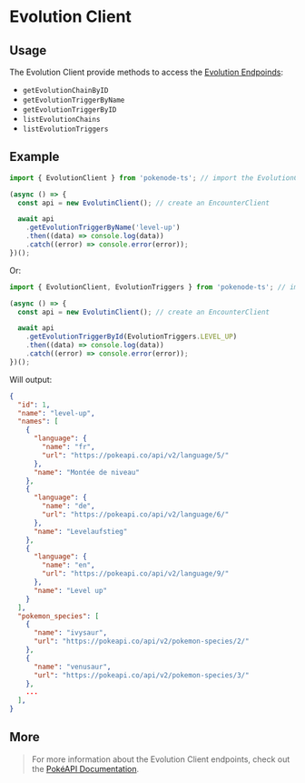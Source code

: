 # Evolution Client

## Usage

The Evolution Client provide methods to access the [Evolution Endpoinds](https://pokeapi.co/docs/v2#evolution-section):

- `getEvolutionChainByID`
- `getEvolutionTriggerByName`
- `getEvolutionTriggerByID`
- `listEvolutionChains`
- `listEvolutionTriggers`

## Example

```js
import { EvolutionClient } from 'pokenode-ts'; // import the EvolutionClient

(async () => {
  const api = new EvolutinClient(); // create an EncounterClient

  await api
    .getEvolutionTriggerByName('level-up')
    .then((data) => console.log(data))
    .catch((error) => console.error(error));
})();
```

Or:

```js
import { EvolutionClient, EvolutionTriggers } from 'pokenode-ts'; // import the EvolutionClient and the EvolutionTriggers enum

(async () => {
  const api = new EvolutinClient(); // create an EncounterClient

  await api
    .getEvolutionTriggerById(EvolutionTriggers.LEVEL_UP)
    .then((data) => console.log(data))
    .catch((error) => console.error(error));
})();
```

Will output:

```json
{
  "id": 1,
  "name": "level-up",
  "names": [
    {
      "language": {
        "name": "fr",
        "url": "https://pokeapi.co/api/v2/language/5/"
      },
      "name": "Montée de niveau"
    },
    {
      "language": {
        "name": "de",
        "url": "https://pokeapi.co/api/v2/language/6/"
      },
      "name": "Levelaufstieg"
    },
    {
      "language": {
        "name": "en",
        "url": "https://pokeapi.co/api/v2/language/9/"
      },
      "name": "Level up"
    }
  ],
  "pokemon_species": [
    {
      "name": "ivysaur",
      "url": "https://pokeapi.co/api/v2/pokemon-species/2/"
    },
    {
      "name": "venusaur",
      "url": "https://pokeapi.co/api/v2/pokemon-species/3/"
    },
    ...
  ],
}
```

## More

> For more information about the Evolution Client endpoints, check out the [PokéAPI Documentation](https://pokeapi.co/docs/v2#evolution-section).
